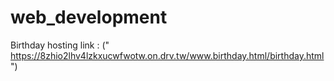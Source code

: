 # web_development
Birthday hosting link : (" https://8zhio2lhv4lzkxucwfwotw.on.drv.tw/www.birthday.html/birthday.html ")
